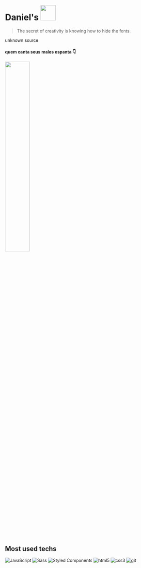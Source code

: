 # Daniel's  <img src="https://c.tenor.com/GocCvG7hs78AAAAj/rocket-joypixels.gif" height="50px"> 


> The secret of creativity is knowing how to hide the fonts.

unknown source

#### quem canta seus males espanta 👇
[<img src="https://cdn130.picsart.com/283020909021211.png" width="40%">](https://www.youtube.com/watch?v=avU2aarQUiU) 

## Most used techs

<p>
  <img alt="JavaScript" src="https://img.shields.io/badge/-JavaScript-f7df1e?style=flat-square&logo=javascript&logoColor=white" />
  <img alt="Sass" src="https://img.shields.io/badge/-Sass-CC6699?style=flat-square&logo=sass&logoColor=white" />
  <img alt="Styled Components" src="https://img.shields.io/badge/-Styled_Components-db7092?style=flat-square&logo=styled-components&logoColor=white" />
  <img alt="html5" src="https://img.shields.io/badge/-HTML5-E34F26?style=flat-square&logo=html5&logoColor=white" />
  <img alt="css3" src="https://img.shields.io/badge/-CSS3-2965f1?style=flat-square&logo=css3&logoColor=white" />
  <img alt="git" src="https://img.shields.io/badge/-Git-F05032?style=flat-square&logo=git&logoColor=white" />
</p>



